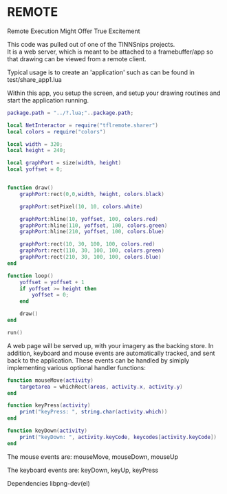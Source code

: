 # REMOTE
Remote Execution Might Offer True Excitement


This code was pulled out of one of the TINNSnips projects.  
It is a web server, which is meant to be attached to a framebuffer/app 
so that drawing can be viewed from a remote client.

Typical usage is to create an 'application' such as can be found in 
test/share_app1.lua

Within this app, you setup the screen, and setup your drawing routines
and start the application running.

```lua
package.path = "../?.lua;"..package.path;

local NetInteractor = require("tflremote.sharer")
local colors = require("colors")

local width = 320;
local height = 240;

local graphPort = size(width, height)
local yoffset = 0;


function draw()
	graphPort:rect(0,0,width, height, colors.black)

	graphPort:setPixel(10, 10, colors.white)

	graphPort:hline(10, yoffset, 100, colors.red)
	graphPort:hline(110, yoffset, 100, colors.green)
	graphPort:hline(210, yoffset, 100, colors.blue)

	graphPort:rect(10, 30, 100, 100, colors.red)
	graphPort:rect(110, 30, 100, 100, colors.green)
	graphPort:rect(210, 30, 100, 100, colors.blue)
end

function loop()
	yoffset = yoffset + 1
	if yoffset >= height then 
		yoffset = 0;
	end

	draw()
end

run()
```

A web page will be served up, with your imagery as the backing store.  In addition,
keyboard and mouse events are automatically tracked, and sent back to the application.
These events can be handled by simiply implementing various optional handler functions:

```lua
function mouseMove(activity)
	targetarea = whichRect(areas, activity.x, activity.y)
end

function keyPress(activity)
	print("keyPress: ", string.char(activity.which))
end

function keyDown(activity)
	print("keyDown: ", activity.keyCode, keycodes[activity.keyCode])
end
```

The mouse events are: mouseMove, mouseDown, mouseUp

The keyboard events are: keyDown, keyUp, keyPress

Dependencies
libpng-dev(el)